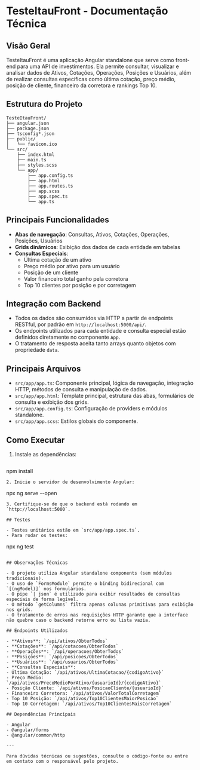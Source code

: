 
# TesteItauFront - Documentação Técnica

## Visão Geral

TesteItauFront é uma aplicação Angular standalone que serve como front-end para uma API de investimentos. Ela permite consultar, visualizar e analisar dados de Ativos, Cotações, Operações, Posições e Usuários, além de realizar consultas específicas como última cotação, preço médio, posição de cliente, financeiro da corretora e rankings Top 10.

## Estrutura do Projeto

```
TesteItauFront/
├── angular.json
├── package.json
├── tsconfig*.json
├── public/
│   └── favicon.ico
└── src/
    ├── index.html
    ├── main.ts
    ├── styles.scss
    └── app/
        ├── app.config.ts
        ├── app.html
        ├── app.routes.ts
        ├── app.scss
        ├── app.spec.ts
        └── app.ts
```

## Principais Funcionalidades

- **Abas de navegação**: Consultas, Ativos, Cotações, Operações, Posições, Usuários
- **Grids dinâmicos**: Exibição dos dados de cada entidade em tabelas
- **Consultas Especiais**:
  - Última cotação de um ativo
  - Preço médio por ativo para um usuário
  - Posição de um cliente
  - Valor financeiro total ganho pela corretora
  - Top 10 clientes por posição e por corretagem

## Integração com Backend

- Todos os dados são consumidos via HTTP a partir de endpoints RESTful, por padrão em `http://localhost:5000/api/`.
- Os endpoints utilizados para cada entidade e consulta especial estão definidos diretamente no componente `App`.
- O tratamento de resposta aceita tanto arrays quanto objetos com propriedade `data`.

## Principais Arquivos

- `src/app/app.ts`: Componente principal, lógica de navegação, integração HTTP, métodos de consulta e manipulação de dados.
- `src/app/app.html`: Template principal, estrutura das abas, formulários de consulta e exibição dos grids.
- `src/app/app.config.ts`: Configuração de providers e módulos standalone.
- `src/app/app.scss`: Estilos globais do componente.

## Como Executar

1. Instale as dependências:
   ```
npm install
   ```
2. Inicie o servidor de desenvolvimento Angular:
   ```
npx ng serve --open
   ```
3. Certifique-se de que o backend está rodando em `http://localhost:5000`.

## Testes

- Testes unitários estão em `src/app/app.spec.ts`.
- Para rodar os testes:
  ```
npx ng test
  ```

## Observações Técnicas

- O projeto utiliza Angular standalone components (sem módulos tradicionais).
- O uso de `FormsModule` permite o binding bidirecional com `[(ngModel)]` nos formulários.
- O pipe `| json` é utilizado para exibir resultados de consultas especiais de forma legível.
- O método `getColumns` filtra apenas colunas primitivas para exibição nos grids.
- O tratamento de erros nas requisições HTTP garante que a interface não quebre caso o backend retorne erro ou lista vazia.

## Endpoints Utilizados

- **Ativos**: `/api/ativos/ObterTodos`
- **Cotações**: `/api/cotacoes/ObterTodos`
- **Operações**: `/api/operacoes/ObterTodos`
- **Posições**: `/api/posicoes/ObterTodos`
- **Usuários**: `/api/usuarios/ObterTodos`
- **Consultas Especiais**:
  - Última Cotação: `/api/ativos/UltimaCotacao/{codigoAtivo}`
  - Preço Médio: `/api/ativos/PrecoMedioPorAtivo/{usuarioId}/{codigoAtivo}`
  - Posição Cliente: `/api/ativos/PosicaoCliente/{usuarioId}`
  - Financeiro Corretora: `/api/ativos/ValorTotalCorretagem`
  - Top 10 Posição: `/api/ativos/Top10ClientesMaiorPosicao`
  - Top 10 Corretagem: `/api/ativos/Top10ClientesMaisCorretagem`

## Dependências Principais

- Angular
- @angular/forms
- @angular/common/http

---

Para dúvidas técnicas ou sugestões, consulte o código-fonte ou entre em contato com o responsável pelo projeto.

